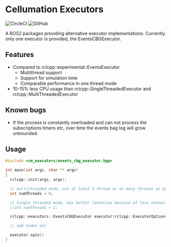 # Cellumation Executors
![CircleCI](https://img.shields.io/circleci/build/github/cellumation/cm_executors)
![GitHub](https://img.shields.io/github/license/cellumation/cm_executors)

A ROS2 packages providing alternative executor implementations. Currently only one executor is
provided, the EventsCBGExecutor.

## Features
- Compared to rclcpp::experimental::EventsExecutor
  - Multithread support
  - Support for simulation time
  - Comparable performance in one thread mode
- 10-15% less CPU usage than rclcpp::SingleThreadedExecutor and rclcpp::MultiThreadedExecutor

## Known bugs
- If the process is constantly overloaded and can not process the subscriptions timers etc, over time the events bag log will grow unbounded.

## Usage
```cpp
#include <cm_executors/events_cbg_executor.hpp>

int main(int argc, char ** argv)
{
  rclcpp::init(argc, argv);

  // multithreaded mode, use at least 2 thread or as many threads as processor cores detected
  int numThreads = 0;

  // Single threaded mode, has better latencies because of less context switches
  //int numThreads = 1;

  rclcpp::executors::EventsCBGExecutor executor(rclcpp::ExecutorOptions(), numThreads);

  // add nodes etc

  executor.spin()
}
```
